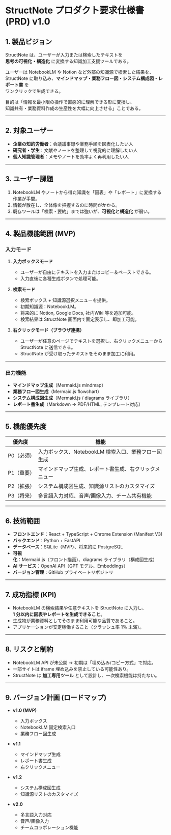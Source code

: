 # StructNote プロダクト要求仕様書 (PRD) v1.0

## 1. 製品ビジョン
StructNote は、ユーザーが入力または検索したテキストを  
**思考の可視化・構造化** に変換する知識加工支援ツールである。  

ユーザーは NotebookLM や Notion など外部の知識源で検索した結果を、  
StructNote に取り込み、**マインドマップ・業務フロー図・システム構成図・レポート書** を  
ワンクリックで生成できる。  

目的は「情報を最小限の操作で直感的に理解できる形に変換し、  
知識共有・業務資料作成の生産性を大幅に向上させる」ことである。  

---

## 2. 対象ユーザー
- **企業の知的労働者**：会議議事録や業務手順を図表化したい人  
- **研究者・学生**：文献やノートを整理して視覚的に理解したい人  
- **個人知識管理者**：メモやノートを効率よく再利用したい人  

---

## 3. ユーザー課題
1. NotebookLM やノートから得た知識を「図表」や「レポート」に変換する作業が手間。  
2. 情報が散在し、全体像を把握するのに時間がかかる。  
3. 既存ツールは「検索・要約」までは強いが、**可視化と構造化** が弱い。  

---

## 4. 製品機能範囲 (MVP)
### 入力モード
1. **入力ボックスモード**  
   - ユーザーが自由にテキストを入力またはコピー＆ペーストできる。  
   - 入力直後に各種生成ボタンで処理可能。  

2. **検索モード**  
   - 検索ボックス + 知識源選択メニューを提供。  
   - 初期知識源：NotebookLM。  
   - 将来的に Notion, Google Docs, 社内Wiki 等を追加可能。  
   - 検索結果は StructNote 画面内で固定表示し、即加工可能。  

3. **右クリックモード（ブラウザ連携）**  
   - ユーザーが任意のページでテキストを選択し、右クリックメニューから StructNote に送信できる。  
   - StructNote が受け取ったテキストをそのまま加工に利用。  

---

### 出力機能
- **マインドマップ生成**（Mermaid.js mindmap）  
- **業務フロー図生成**（Mermaid.js flowchart）  
- **システム構成図生成**（Mermaid.js / diagrams ライブラリ）  
- **レポート書生成**（Markdown → PDF/HTML, テンプレート対応）  

---

## 5. 機能優先度
| 優先度 | 機能 |
|--------|------|
| P0（必須） | 入力ボックス、NotebookLM 検索入口、業務フロー図生成 |
| P1（重要） | マインドマップ生成、レポート書生成、右クリックメニュー |
| P2（拡張） | システム構成図生成、知識源リストのカスタマイズ |
| P3（将来） | 多言語入力対応、音声/画像入力、チーム共有機能 |

---

## 6. 技術範囲
- **フロントエンド**：React + TypeScript + Chrome Extension (Manifest V3)  
- **バックエンド**：Python + FastAPI  
- **データベース**：SQLite（MVP）、将来的に PostgreSQL  
- **可視化**：Mermaid.js（フロント描画）、diagrams ライブラリ（構成図生成）  
- **AI サービス**：OpenAI API（GPT モデル、Embeddings）  
- **バージョン管理**：GitHub プライベートリポジトリ  

---

## 7. 成功指標 (KPI)
- NotebookLM の検索結果や任意テキストを StructNote に入力し、  
  **1 分以内に図表やレポートを生成できること**。  
- 生成物が業務資料としてそのまま利用可能な品質であること。  
- アプリケーションが安定稼働すること（クラッシュ率 1% 未満）。  

---

## 8. リスクと制約
- NotebookLM API が未公開 → 初期は「埋め込み/コピー方式」で対応。  
- 一部サイトは iframe 埋め込みを禁止している可能性あり。  
- StructNote は **加工専用ツール** として設計し、一次検索機能は持たない。  

---

## 9. バージョン計画 (ロードマップ)
- **v1.0 (MVP)**  
  - 入力ボックス  
  - NotebookLM 固定検索入口  
  - 業務フロー図生成  

- **v1.1**  
  - マインドマップ生成  
  - レポート書生成  
  - 右クリックメニュー  

- **v1.2**  
  - システム構成図生成  
  - 知識源リストのカスタマイズ  

- **v2.0**  
  - 多言語入力対応  
  - 音声/画像入力  
  - チームコラボレーション機能  

